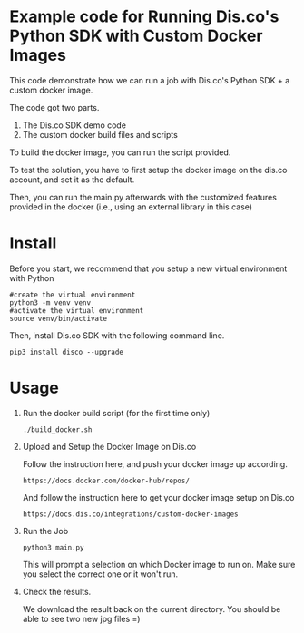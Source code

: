 # Example code for Running Dis.co's Python SDK with Custom Docker Images

This code demonstrate how we can run a job with Dis.co's Python SDK + a custom docker image.

The code got two parts.

1. The Dis.co SDK demo code
2. The custom docker build files and scripts

To build the docker image, you can run the script provided.

To test the solution, you have to first setup the docker image on the dis.co account, and set it as the default. 

Then, you can run the main.py afterwards with the customized features provided in the docker (i.e., using an external library in this case)

# Install

Before you start, we recommend that you setup a new virtual environment with Python

```
#create the virtual environment
python3 -m venv venv 
#activate the virtual environment
source venv/bin/activate
``` 

Then, install Dis.co SDK with the following command line.

```
pip3 install disco --upgrade

```

# Usage

1. Run the docker build script (for the first time only)

	```
	./build_docker.sh
	```

2. Upload and Setup the Docker Image on Dis.co 

	Follow the instruction here, and push your docker image up according.
	```
	https://docs.docker.com/docker-hub/repos/
	```

	And follow the instruction here to get your docker image setup on Dis.co

	```
	https://docs.dis.co/integrations/custom-docker-images
	```

3. Run the Job

	```
	python3 main.py
	```

	This will prompt a selection on which Docker image to run on. Make sure you select the correct one or it won't run.

4. Check the results.

	We download the result back on the current directory. You should be able to see two new jpg files =)




